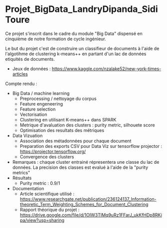 # Projet_BigData_LandryDipanda_SidiToure
Ce projet s'inscrit dans le cadre du module "Big Data" dispensé en cinquième de notre formation de cycle ingénieur.

Le but du projet c'est de construire un classifieur de documents à l'aide de l'algotihme de clustering k-means++ en partant d'un lac de données etiquités de documents.

- Jeux de données : https://www.kaggle.com/nzalake52/new-york-times-articles

Compte rendu : 
- Big Data / machine learning 
    - Preprocessing / nettoyage du corpus
    - Feature engeneering
    - Feature selection
    - Vectorisation 
    - Clustering en utilisant K-means++ dans SPARK
    - Metrique d'avaluation des clusters : purity metric, silhouete score
    - Optimisation des resultats des métriques 
- Data Vizuation 
    - Association des métadonnées pour chaque document
    - Preparation des exports CSV pour Data Viz sur tensorflow projector : https://projector.tensorflow.org/
    - Convergence des clusters
- Remarques : chaque cluster entrainé répresentera une classe du lac de données. La precision des classes est evalué à l'aide de la "purity metrics"
- Résultats 
    - Purity metric : 0.9/1 
- Documentation
    - Article scientifique utilisé : https://www.researchgate.net/publication/236124137_Information-theoretic_Term_Weighting_Schemes_for_Document_Clustering
    - Rapport théorique du projet : https://drive.google.com/file/d/1OIW3TIMq9uRz1FFarJ_ukKfHDp8RKipa/view?usp=sharing
